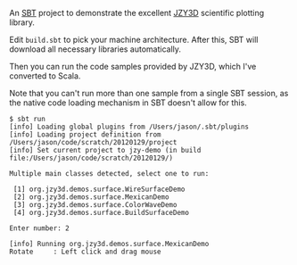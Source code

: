 An [SBT](http://scala-sbt.org) project to demonstrate the excellent [JZY3D](http://jzy3d.org)
scientific plotting library.

Edit `build.sbt` to pick your machine architecture. After this, SBT will download all necessary libraries automatically.

Then you can run the code samples provided by JZY3D, which I've
converted to Scala.

Note that you can't run more than one sample from a single SBT session,
as the native code loading mechanism in SBT doesn't allow for this.

```
$ sbt run
[info] Loading global plugins from /Users/jason/.sbt/plugins
[info] Loading project definition from /Users/jason/code/scratch/20120129/project
[info] Set current project to jzy-demo (in build file:/Users/jason/code/scratch/20120129/)

Multiple main classes detected, select one to run:

 [1] org.jzy3d.demos.surface.WireSurfaceDemo
 [2] org.jzy3d.demos.surface.MexicanDemo
 [3] org.jzy3d.demos.surface.ColorWaveDemo
 [4] org.jzy3d.demos.surface.BuildSurfaceDemo

Enter number: 2

[info] Running org.jzy3d.demos.surface.MexicanDemo 
Rotate     : Left click and drag mouse
```

